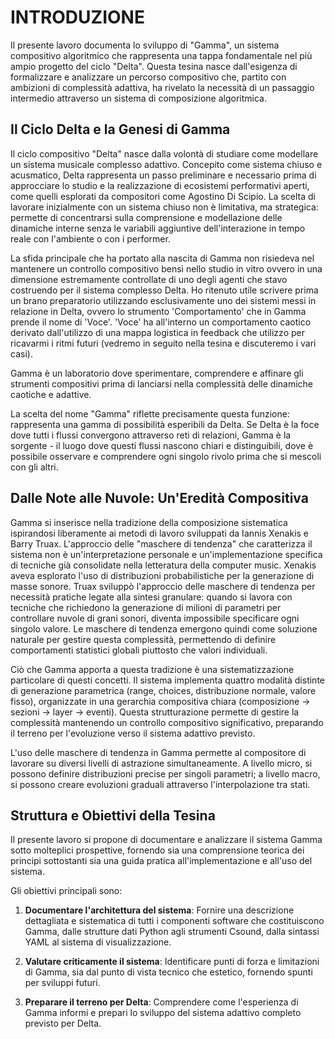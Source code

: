 # INTRODUZIONE

Il presente lavoro documenta lo sviluppo di "Gamma", un sistema compositivo algoritmico che rappresenta una tappa fondamentale nel più ampio progetto del ciclo "Delta". Questa tesina nasce dall'esigenza di formalizzare e analizzare un percorso compositivo che, partito con ambizioni di complessità adattiva, ha rivelato la necessità di un passaggio intermedio attraverso un sistema di composizione algoritmica.

## Il Ciclo Delta e la Genesi di Gamma

Il ciclo compositivo "Delta" nasce dalla volontà di studiare come modellare un sistema musicale complesso adattivo. Concepito come sistema chiuso e acusmatico, Delta rappresenta un passo preliminare e necessario prima di approcciare lo studio e la realizzazione di ecosistemi performativi aperti, come quelli esplorati da compositori come Agostino Di Scipio. La scelta di lavorare inizialmente con un sistema chiuso non è limitativa, ma strategica: permette di concentrarsi sulla comprensione e modellazione delle dinamiche interne senza le variabili aggiuntive dell'interazione in tempo reale con l'ambiente o con i performer.

La sfida principale che ha portato alla nascita di Gamma non risiedeva nel mantenere un controllo compositivo bensì nello studio in vitro ovvero in una dimensione estremamente controllate di uno degli agenti che stavo costruendo per il sistema complesso Delta. Ho ritenuto utile scrivere prima un brano preparatorio utilizzando esclusivamente uno dei sistemi messi in relazione in Delta, ovvero lo strumento 'Comportamento' che in Gamma prende il nome di 'Voce'. 'Voce' ha all'interno un comportamento caotico derivato dall'utilizzo di una mappa logistica in feedback che utilizzo per ricavarmi i ritmi futuri (vedremo in seguito nella tesina e discuteremo i vari casi).

Gamma è un laboratorio dove sperimentare, comprendere e affinare gli strumenti compositivi prima di lanciarsi nella complessità delle dinamiche caotiche e adattive.

La scelta del nome "Gamma" riflette precisamente questa funzione: rappresenta una gamma di possibilità esperibili da Delta. Se Delta è la foce dove tutti i flussi convergono attraverso reti di relazioni, Gamma è la sorgente - il luogo dove questi flussi nascono chiari e distinguibili, dove è possibile osservare e comprendere ogni singolo rivolo prima che si mescoli con gli altri.

## Dalle Note alle Nuvole: Un'Eredità Compositiva

Gamma si inserisce nella tradizione della composizione sistematica ispirandosi liberamente ai metodi di lavoro sviluppati da Iannis Xenakis e Barry Truax. L'approccio delle "maschere di tendenza" che caratterizza il sistema non è un'interpretazione personale e un'implementazione specifica di tecniche già consolidate nella letteratura della computer music. Xenakis aveva esplorato l'uso di distribuzioni probabilistiche per la generazione di masse sonore. Truax sviluppò l'approccio delle maschere di tendenza per necessità pratiche legate alla sintesi granulare: quando si lavora con tecniche che richiedono la generazione di milioni di parametri per controllare nuvole di grani sonori, diventa impossibile specificare ogni singolo valore. Le maschere di tendenza emergono quindi come soluzione naturale per gestire questa complessità, permettendo di definire comportamenti statistici globali piuttosto che valori individuali.

Ciò che Gamma apporta a questa tradizione è una sistematizzazione particolare di questi concetti. Il sistema implementa quattro modalità distinte di generazione parametrica (range, choices, distribuzione normale, valore fisso), organizzate in una gerarchia compositiva chiara (composizione → sezioni → layer → eventi). Questa strutturazione permette di gestire la complessità mantenendo un controllo compositivo significativo, preparando il terreno per l'evoluzione verso il sistema adattivo previsto.

L'uso delle maschere di tendenza in Gamma permette al compositore di lavorare su diversi livelli di astrazione simultaneamente. A livello micro, si possono definire distribuzioni precise per singoli parametri; a livello macro, si possono creare evoluzioni graduali attraverso l'interpolazione tra stati.

## Struttura e Obiettivi della Tesina

Il presente lavoro si propone di documentare e analizzare il sistema Gamma sotto molteplici prospettive, fornendo sia una comprensione teorica dei principi sottostanti sia una guida pratica all'implementazione e all'uso del sistema.

Gli obiettivi principali sono:

1. **Documentare l'architettura del sistema**: Fornire una descrizione dettagliata e sistematica di tutti i componenti software che costituiscono Gamma, dalle strutture dati Python agli strumenti Csound, dalla sintassi YAML al sistema di visualizzazione.

4. **Valutare criticamente il sistema**: Identificare punti di forza e limitazioni di Gamma, sia dal punto di vista tecnico che estetico, fornendo spunti per sviluppi futuri.

5. **Preparare il terreno per Delta**: Comprendere come l'esperienza di Gamma informi e prepari lo sviluppo del sistema adattivo completo previsto per Delta.
